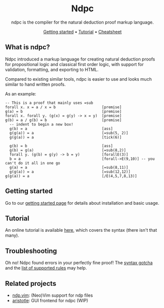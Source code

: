 <div align="center">

# Ndpc

ndpc is the compiler for the natural deduction proof markup language.

[Getting started](https://xiaoshihou514.github.io/ndpc/getting-started.html) •
[Tutorial](https://xiaoshihou514.github.io/ndpc/tutorial.html) •
[Cheatsheet](https://xiaoshihou514.github.io/ndpc/rules.html)

</div>

## What is ndpc?

Ndpc introduced a markup language for creating natural deduction proofs for propositional logic and classical first order logic, with support for validation, formatting, and exporting to HTML.

Compared to existing similar tools, ndpc is easier to use and looks much similar to hand written proofs.

As an example:

```
-- This is a proof that mainly uses =sub
forall x. x = a / x = b                     [premise]
g(a) = b                                    [premise]
forall x. forall y. (g(x) = g(y) -> x = y)  [premise]
g(b) = a / g(b) = b                         [premise]
  -- indent to begin a new box!
  g(b) = a                                  [ass]
  g(g(a)) = a                               [=sub(5, 2)]
  g(g(a)) = a                               [tick(6)]

  g(b) = b                                  [ass]
  g(b) = g(a)                               [=sub(8,2)]
  forall y. (g(b) = g(y) -> b = y)          [forallE(3)]
  b = a                                     [forall->E(9,10)] -- you can't do it all in one go
  g(a) = a                                  [=sub(8,11)]
  g(g(a)) = a                               [=sub(12,12)]
g(g(a)) = a                                 [/E(4,5,7,8,13)]
```

## Getting started

Go to our [getting started page](https://xiaoshihou514.github.io/ndpc/getting-started.html) for details about installation and basic usage.

## Tutorial

An online tutorial is available [here](https://xiaoshihou514.github.io/ndpc/tutorial.html), which covers the syntax (there isn't that many).

## Troubleshooting

Oh no! Ndpc found errors in your perfectly fine proof! The [syntax gotcha](https://xiaoshihou514.github.io/ndpc/syntax-gotchas.html) and the [list of supported rules](https://xiaoshihou514.github.io/ndpc/rules.html) may help.

## Related projects

- [ndp.vim](https://github.com/xiaoshihou514/ndp.vim): (Neo)Vim support for ndp files
- [aristotle](https://github.com/xiaoshihou514/aristotle): GUI frontend for ndpc (WIP)
